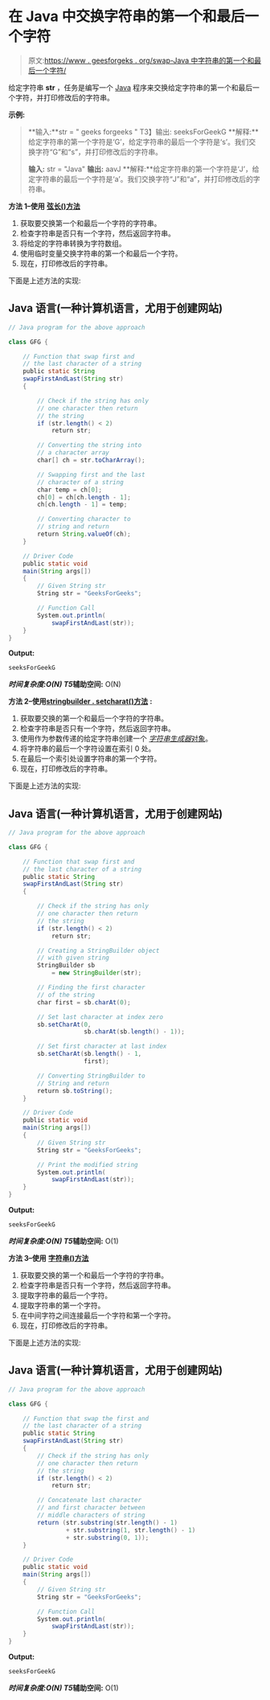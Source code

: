 # 在 Java 中交换字符串的第一个和最后一个字符

> 原文:[https://www . geesforgeks . org/swap-Java 中字符串的第一个和最后一个字符/](https://www.geeksforgeeks.org/swap-the-first-and-last-character-of-a-string-in-java/)

给定字符串 **str** ，任务是编写一个 [Java](https://www.geeksforgeeks.org/java/) 程序来交换给定字符串的第一个和最后一个字符，并打印修改后的字符串。

**示例:**

> **输入:**str = " geeks forgeeks "
> T3】输出: seeksForGeekG
> **解释:**给定字符串的第一个字符是‘G’，给定字符串的最后一个字符是‘s’。我们交换字符“G”和“s”，并打印修改后的字符串。
> 
> **输入:** str = "Java"
> **输出:** aavJ
> **解释:**给定字符串的第一个字符是‘J’，给定字符串的最后一个字符是‘a’。我们交换字符“J”和“a”，并打印修改后的字符串。

**方法 1–使用** [**弦长()方法**](https://www.geeksforgeeks.org/java-string-tochararray-example/)

1.  获取要交换第一个和最后一个字符的字符串。
2.  检查字符串是否只有一个字符，然后返回字符串。
3.  将给定的字符串转换为字符数组。
4.  使用临时变量交换字符串的第一个和最后一个字符。
5.  现在，打印修改后的字符串。

下面是上述方法的实现:

## Java 语言(一种计算机语言，尤用于创建网站)

```java
// Java program for the above approach

class GFG {

    // Function that swap first and
    // the last character of a string
    public static String
    swapFirstAndLast(String str)
    {

        // Check if the string has only
        // one character then return
        // the string
        if (str.length() < 2)
            return str;

        // Converting the string into
        // a character array
        char[] ch = str.toCharArray();

        // Swapping first and the last
        // character of a string
        char temp = ch[0];
        ch[0] = ch[ch.length - 1];
        ch[ch.length - 1] = temp;

        // Converting character to
        // string and return
        return String.valueOf(ch);
    }

    // Driver Code
    public static void
    main(String args[])
    {
        // Given String str
        String str = "GeeksForGeeks";

        // Function Call
        System.out.println(
            swapFirstAndLast(str));
    }
}
```

**Output:**

```java
seeksForGeekG

```

***时间复杂度:**O(N)*
T5**辅助空间:** O(N)

**方法 2–使用**[**stringbuilder . setcharat()方法**](https://www.geeksforgeeks.org/stringbuilder-setcharat-in-java-with-examples/) **:**

1.  获取要交换的第一个和最后一个字符的字符串。
2.  检查字符串是否只有一个字符，然后返回字符串。
3.  使用作为参数传递的给定字符串创建一个 [*字符串生成器*对象](https://www.geeksforgeeks.org/stringbuilder-class-in-java-with-examples/)。
4.  将字符串的最后一个字符设置在索引 0 处。
5.  在最后一个索引处设置字符串的第一个字符。
6.  现在，打印修改后的字符串。

下面是上述方法的实现:

## Java 语言(一种计算机语言，尤用于创建网站)

```java
// Java program for the above approach

class GFG {

    // Function that swap first and
    // the last character of a string
    public static String
    swapFirstAndLast(String str)
    {

        // Check if the string has only
        // one character then return
        // the string
        if (str.length() < 2)
            return str;

        // Creating a StringBuilder object
        // with given string
        StringBuilder sb
            = new StringBuilder(str);

        // Finding the first character
        // of the string
        char first = sb.charAt(0);

        // Set last character at index zero
        sb.setCharAt(0,
                     sb.charAt(sb.length() - 1));

        // Set first character at last index
        sb.setCharAt(sb.length() - 1,
                     first);

        // Converting StringBuilder to
        // String and return
        return sb.toString();
    }

    // Driver Code
    public static void
    main(String args[])
    {
        // Given String str
        String str = "GeeksForGeeks";

        // Print the modified string
        System.out.println(
            swapFirstAndLast(str));
    }
}
```

**Output:**

```java
seeksForGeekG

```

***时间复杂度:**O(N)*
T5**辅助空间:** O(1)

**方法 3–使用** [**字符串()方法**](https://www.geeksforgeeks.org/substring-in-java/)

1.  获取要交换的第一个和最后一个字符的字符串。
2.  检查字符串是否只有一个字符，然后返回字符串。
3.  提取字符串的最后一个字符。
4.  提取字符串的第一个字符。
5.  在中间字符之间连接最后一个字符和第一个字符。
6.  现在，打印修改后的字符串。

下面是上述方法的实现:

## Java 语言(一种计算机语言，尤用于创建网站)

```java
// Java program for the above approach

class GFG {

    // Function that swap the first and
    // the last character of a string
    public static String
    swapFirstAndLast(String str)
    {
        // Check if the string has only
        // one character then return
        // the string
        if (str.length() < 2)
            return str;

        // Concatenate last character
        // and first character between
        // middle characters of string
        return (str.substring(str.length() - 1)
                + str.substring(1, str.length() - 1)
                + str.substring(0, 1));
    }

    // Driver Code
    public static void
    main(String args[])
    {
        // Given String str
        String str = "GeeksForGeeks";

        // Function Call
        System.out.println(
            swapFirstAndLast(str));
    }
}
```

**Output:**

```java
seeksForGeekG

```

***时间复杂度:**O(N)*
T5**辅助空间:** O(1)